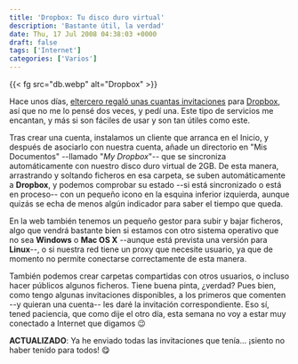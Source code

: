 ```yaml
---
title: 'Dropbox: Tu disco duro virtual'
description: 'Bastante útil, la verdad'
date: Thu, 17 Jul 2008 04:38:03 +0000
draft: false
tags: ['Internet']
categories: ['Varios']
---
```


{{< fg src="db.webp" alt="Dropbox" >}}

Hace unos días, [eltercero regaló unas cuantas invitaciones](http://www.eltercero.net/2008/06/23/regalo-invitaciones-para-la-beta-de-dropbox/) para [Dropbox](https://www.getdropbox.com/), así que no me lo pensé dos veces, y pedí una. Este tipo de servicios me encantan, y más si son fáciles de usar y son tan útiles como este.

Tras crear una cuenta, instalamos un cliente que arranca en el Inicio, y después de asociarlo con nuestra cuenta, añade un directorio en "Mis Documentos" --llamado "_My Dropbox_"-- que se sincroniza automáticamente con nuestro disco duro virtual de 2GB. De esta manera, arrastrando y soltando ficheros en esa carpeta, se suben automáticamente a **Dropbox**, y podemos comprobar su estado --si está sincronizado o está en proceso-- con un pequeño icono en la esquina inferior izquierda, aunque quizás se echa de menos algún indicador para saber el tiempo que queda.

En la web también tenemos un pequeño gestor para subir y bajar ficheros, algo que vendrá bastante bien si estamos con otro sistema operativo que no sea **Windows** o **Mac OS X** --aunque está prevista una versión para **Linux**--, o si nuestra red tiene un proxy que necesite usuario, ya que de momento no permite conectarse correctamente de esta manera.

También podemos crear carpetas compartidas con otros usuarios, o incluso hacer públicos algunos ficheros. Tiene buena pinta, ¿verdad? Pues bien, como tengo algunas invitaciones disponibles, a los primeros que comenten --y quieran una cuenta-- les daré la invitación correspondiente. Eso sí, tened paciencia, que como dije el otro día, esta semana no voy a estar muy conectado a Internet que digamos :wink:

**ACTUALIZADO**: Ya he enviado todas las invitaciones que tenía... ¡siento no haber tenido para todos! :yum: